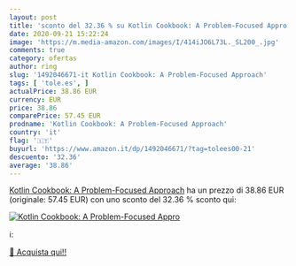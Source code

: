 ```yaml
---
layout: post
title: 'sconto del 32.36 % su Kotlin Cookbook: A Problem-Focused Appro  '
date: 2020-09-21 15:22:24
image: 'https://m.media-amazon.com/images/I/414iJO6L73L._SL200_.jpg'
comments: true
category: ofertas
author: ring
slug: '1492046671-it Kotlin Cookbook: A Problem-Focused Approach'
tags: [ 'tole.es', ]
actualPrice: 38.86 EUR
currency: EUR
price: 38.86
comparePrice: 57.45 EUR
prodname: 'Kotlin Cookbook: A Problem-Focused Approach'
country: 'it'
flag: '🇮🇹'
buyurl: 'https://www.amazon.it/dp/1492046671/?tag=tolees00-21'
descuento: '32.36'
average: '38.86'
---
```


[Kotlin Cookbook: A Problem-Focused Approach](https://www.amazon.it/dp/1492046671/?tag=tolees00-21) ha un prezzo di 38.86 EUR (originale: 57.45 EUR) con uno sconto del 32.36 % sconto qui:

[![Kotlin Cookbook: A Problem-Focused Appro](https://m.media-amazon.com/images/I/414iJO6L73L._SL200_.jpg)](https://www.amazon.it/dp/1492046671/?tag=tolees00-21)

ℹ️:


[🛒 Acquista qui!!](https://www.amazon.it/dp/1492046671/?tag=tolees00-21)
